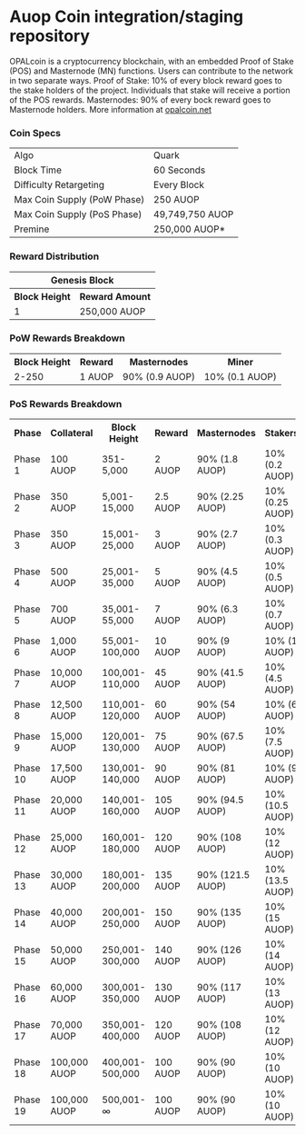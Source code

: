 Auop Coin integration/staging repository
=====================================


OPALcoin is a cryptocurrency blockchain, with an embedded Proof of Stake (POS) and Masternode (MN) functions. 
Users can contribute to the network in two separate ways. 
Proof of Stake: 10% of every block reward goes to the stake holders of the project. 
Individuals that stake will receive a portion of the POS rewards. 
Masternodes: 90% of every bock reward goes to Masternode holders.
More information at [opalcoin.net](http://www.opalcoin.net) 

### Coin Specs
<table>
<tr><td>Algo</td><td>Quark</td></tr>
<tr><td>Block Time</td><td>60 Seconds</td></tr>
<tr><td>Difficulty Retargeting</td><td>Every Block</td></tr>
<tr><td>Max Coin Supply (PoW Phase)</td><td>250 AUOP</td></tr>
<tr><td>Max Coin Supply (PoS Phase)</td><td>49,749,750 AUOP</td></tr>
<tr><td>Premine</td><td>250,000 AUOP*</td></tr>
</table>


### Reward Distribution

<table>
<th colspan=4>Genesis Block</th>
<tr><th>Block Height</th><th>Reward Amount</th></tr>
<tr><td>1</td><td>250,000 AUOP</td></tr>
</table>

### PoW Rewards Breakdown

<table>
<th>Block Height</th><th>Reward</th><th>Masternodes</th><th>Miner</th>
<tr><td>2-250</td><td>1 AUOP</td><td>90% (0.9 AUOP)</td><td>10% (0.1 AUOP)</td></tr>
</table>

### PoS Rewards Breakdown

<table>
<th>Phase</th><th>Collateral</th><th>Block Height</th><th>Reward</th><th>Masternodes</th><th>Stakers</th>
<tr><td>Phase 1</td><td>100 AUOP</td><td>351-5,000</td><td>2 AUOP</td><td>90% (1.8 AUOP)</td><td>10% (0.2 AUOP)</td></tr>
<tr><td>Phase 2</td><td>350 AUOP</td><td>5,001-15,000</td><td>2.5 AUOP</td><td>90% (2.25 AUOP)</td><td>10% (0.25 AUOP)</td></tr>
<tr><td>Phase 3</td><td>350 AUOP</td><td>15,001-25,000</td><td>3 AUOP</td><td>90% (2.7 AUOP)</td><td>10% (0.3 AUOP)</td></tr>
<tr><td>Phase 4</td><td>500 AUOP</td><td>25,001-35,000</td><td>5 AUOP</td><td>90% (4.5 AUOP)</td><td>10% (0.5 AUOP)</td></tr>
<tr><td>Phase 5</td><td>700 AUOP</td><td>35,001-55,000</td><td>7 AUOP</td><td>90% (6.3 AUOP)</td><td>10% (0.7 AUOP)</td></tr>
<tr><td>Phase 6</td><td>1,000 AUOP</td><td>55,001-100,000</td><td>10 AUOP</td><td>90% (9 AUOP)</td><td>10% (1 AUOP)</td></tr>
<tr><td>Phase 7</td><td>10,000 AUOP</td><td>100,001-110,000</td><td>45 AUOP</td><td>90% (41.5 AUOP)</td><td>10% (4.5 AUOP)</td></tr>
<tr><td>Phase 8</td><td>12,500 AUOP</td><td>110,001-120,000</td><td>60 AUOP</td><td>90% (54 AUOP)</td><td>10% (6 AUOP)</td></tr>
<tr><td>Phase 9</td><td>15,000 AUOP</td><td>120,001-130,000</td><td>75 AUOP</td><td>90% (67.5 AUOP)</td><td>10% (7.5 AUOP)</td></tr>
<tr><td>Phase 10</td><td>17,500 AUOP</td><td>130,001-140,000</td><td>90 AUOP</td><td>90% (81 AUOP)</td><td>10% (9 AUOP)</td></tr>
<tr><td>Phase 11</td><td>20,000 AUOP</td><td>140,001-160,000</td><td>105 AUOP</td><td>90% (94.5 AUOP)</td><td>10% (10.5 AUOP)</td></tr>
<tr><td>Phase 12</td><td>25,000 AUOP</td><td>160,001-180,000</td><td>120 AUOP</td><td>90% (108 AUOP)</td><td>10% (12 AUOP)</td></tr>
<tr><td>Phase 13</td><td>30,000 AUOP</td><td>180,001-200,000</td><td>135 AUOP</td><td>90% (121.5 AUOP)</td><td>10% (13.5 AUOP)</td></tr>
<tr><td>Phase 14</td><td>40,000 AUOP</td><td>200,001-250,000</td><td>150 AUOP</td><td>90% (135 AUOP)</td><td>10% (15 AUOP)</td></tr>
<tr><td>Phase 15</td><td>50,000 AUOP</td><td>250,001-300,000</td><td>140 AUOP</td><td>90% (126 AUOP)</td><td>10% (14 AUOP)</td></tr>
<tr><td>Phase 16</td><td>60,000 AUOP</td><td>300,001-350,000</td><td>130 AUOP</td><td>90% (117 AUOP)</td><td>10% (13 AUOP)</td></tr>
<tr><td>Phase 17</td><td>70,000 AUOP</td><td>350,001-400,000</td><td>120 AUOP</td><td>90% (108 AUOP)</td><td>10% (12 AUOP)</td></tr>
<tr><td>Phase 18</td><td>100,000 AUOP</td><td>400,001-500,000</td><td>100 AUOP</td><td>90% (90 AUOP)</td><td>10% (10 AUOP)</td></tr>
<tr><td>Phase 19</td><td>100,000 AUOP</td><td>500,001-∞</td><td>100 AUOP</td><td>90% (90 AUOP)</td><td>10% (10 AUOP)</td></tr>
</table>
